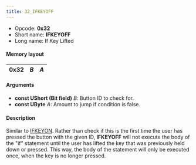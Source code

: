 ```yaml
---
title: 32_IFKEYOFF
---
```


- Opcode: **0x32**
- Short name: **IFKEYOFF**
- Long name: If Key Lifted

#### Memory layout

| 0x32 | *B* | *A* |
|------|-----|-----|

#### Arguments

- **const UShort (Bit field)** *B*: Button ID to check for.
- **const UByte** *A*: Amount to jump if condition is false.

#### Description

Similar to [IFKEYON](31_IFKEYON). Rather than check if this is the first time the user has pressed the button with the given ID, **IFKEYOFF** will not execute the body of the "if" statement until the user has lifted the key that was previously held down or pressed. This way, the body of the statement will only be executed once, when the key is no longer pressed.
